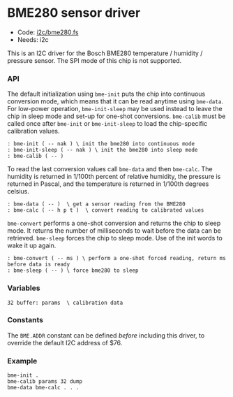 # BME280 sensor driver

[code]: i2c/bme280.fs (i2c)
* Code: <a href="https://github.com/jeelabs/embello/tree/master/explore/1608-forth/flib/i2c/bme280.fs">i2c/bme280.fs</a>
* Needs: i2c

This is an I2C driver for the Bosch BME280 temperature / humidity / pressure
sensor. The SPI mode of this chip is not supported.

### API

The default initialization using `bme-init` puts the chip into
continuous conversion mode, which means that it can be read anytime using
`bme-data`. For low-power operation, `bme-init-sleep` may be used instead
to leave the chip in sleep mode and set-up for one-shot conversions.
`bme-calib` must be called once after `bme-init` or `bme-init-sleep`
to load the chip-specific calibration values.

[defs]: <> (bme-init bme-init-sleep bme-calib)
```
: bme-init ( -- nak ) \ init the bme280 into continuous mode
: bme-init-sleep ( -- nak ) \ init the bme280 into sleep mode
: bme-calib ( -- )
```

To read the last conversion values call `bme-data` and then
`bme-calc`. The humidity is returned in 1/100th percent of relative
humidity, the pressure is returned in Pascal, and the temperature is
returned in 1/100th degrees celsius.

[defs]: <> (bme-data bme-calc)
```
: bme-data ( -- )  \ get a sensor reading from the BME280
: bme-calc ( -- h p t )  \ convert reading to calibrated values
```

`bme-convert` performs a one-shot conversion and returns the chip to
sleep mode.  It returns the number of milliseconds to wait before the
data can be retrieved.  `bme-sleep` forces the chip to sleep mode. Use
of the init words to wake it up again.

[defs]: <> (bme-convert bme-sleep)
```
: bme-convert ( -- ms ) \ perform a one-shot forced reading, return ms before data is ready
: bme-sleep ( -- ) \ force bme280 to sleep
```

### Variables

[defs]: <> (params)
```
32 buffer: params  \ calibration data
```

### Constants

The `BME.ADDR` constant can be defined _before_ including this driver, to
override the default I2C address of $76.

### Example

    bme-init .
    bme-calib params 32 dump
    bme-data bme-calc . . .
